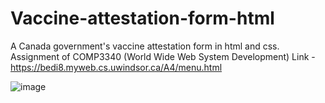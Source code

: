 # Vaccine-attestation-form-html
A Canada government's vaccine attestation form in html and css. Assignment of COMP3340 (World Wide Web System Development)
Link - https://bedi8.myweb.cs.uwindsor.ca/A4/menu.html

![image](https://user-images.githubusercontent.com/51077550/184965870-a9ce3515-c559-4411-be65-8a136897e85c.png)
